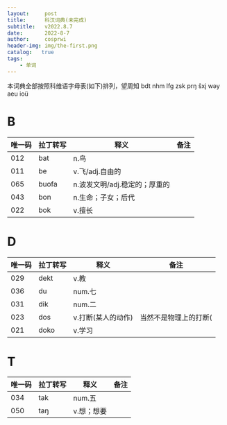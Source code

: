 ```yaml
---
layout:     post
title:      科汉词典(未完成)
subtitle:   v2022.8.7
date:       2022-8-7
author:     cosprwi
header-img: img/the-first.png
catalog:   true
tags:
    - 单词
---
```

本词典全部按照科维语字母表(如下)排列，望周知
bdt nhm lfg zsk prŋ ŝxj wəy aeu ioü
# B
| 唯一码 | 拉丁转写 | 释义 | 备注 |
| ------------- | ------------- | ------------- | ------------- |
| 012 | bat | n.鸟 |  |
| 011 | be | v.飞/adj.自由的 |  |
| 065 | buofa | n.波发文明/adj.稳定的；厚重的 |  |
| 043 | bon | n.生命；子女；后代 |  |
| 022 | bok | v.擅长 |  |
# D
| 唯一码 | 拉丁转写 | 释义 | 备注 |
| ------------- | ------------- | ------------- | ------------- |
| 029 | dekt | v.教 |  |
| 036 | du | num.七 |  |
| 031 | dik | num.二 |  |
| 023 | dos | v.打断(某人的动作) | 当然不是物理上的打断( |
| 021 | doko | v.学习 |  |
# T
| 唯一码 | 拉丁转写 | 释义 | 备注 |
| ------------- | ------------- | ------------- | ------------- |
| 034 | tak | num.五 |  |
| 050 | taŋ | v.想；想要 |  |
